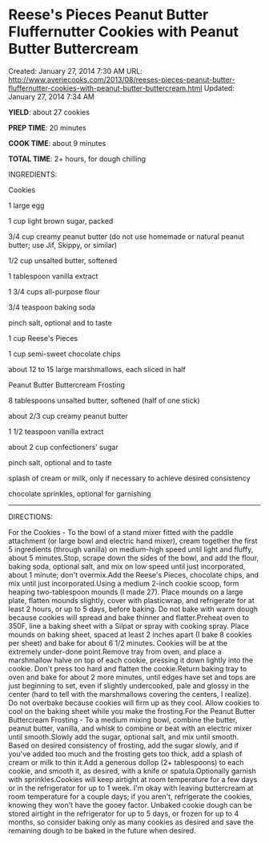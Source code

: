 # Reese's Pieces Peanut Butter Fluffernutter Cookies with Peanut Butter Buttercream

Created: January 27, 2014 7:30 AM
URL: http://www.averiecooks.com/2013/08/reeses-pieces-peanut-butter-fluffernutter-cookies-with-peanut-butter-buttercream.html
Updated: January 27, 2014 7:34 AM

**YIELD**: about 27 cookies

**PREP TIME**: 20 minutes

**COOK TIME**: about 9 minutes

**TOTAL TIME**: 2+ hours, for dough chilling

INGREDIENTS:

Cookies

1 large egg

1 cup light brown sugar, packed

3/4 cup creamy peanut butter (do not use homemade or natural peanut butter; use Jif, Skippy, or similar)

1/2 cup unsalted butter, softened

1 tablespoon vanilla extract

1 3/4 cups all-purpose flour

3/4 teaspoon baking soda

pinch salt, optional and to taste

1 cup Reese's Pieces

1 cup semi-sweet chocolate chips

about 12 to 15 large marshmallows, each sliced in half

Peanut Butter Buttercream Frosting

8 tablespoons unsalted butter, softened (half of one stick)

about 2/3 cup creamy peanut butter

1 1/2 teaspoon vanilla extract

about 2 cup confectioners' sugar

pinch salt, optional and to taste

splash of cream or milk, only if necessary to achieve desired consistency

chocolate sprinkles, optional for garnishing

---

DIRECTIONS:

For the Cookies - To the bowl of a stand mixer fitted with the paddle attachment (or large bowl and electric hand mixer), cream together the first 5 ingredients (through vanilla) on medium-high speed until light and fluffy, about 5 minutes.Stop, scrape down the sides of the bowl, and add the flour, baking soda, optional salt, and mix on low speed until just incorporated, about 1 minute; don't overmix.Add the Reese's Pieces, chocolate chips, and mix until just incorporated.Using a medium 2-inch cookie scoop, form heaping two-tablespoon mounds (I made 27). Place mounds on a large plate, flatten mounds slightly, cover with plasticwrap, and refrigerate for at least 2 hours, or up to 5 days, before baking. Do not bake with warm dough because cookies will spread and bake thinner and flatter.Preheat oven to 350F, line a baking sheet with a Silpat or spray with cooking spray. Place mounds on baking sheet, spaced at least 2 inches apart (I bake 8 cookies per sheet) and bake for about 6 1/2 minutes. Cookies will be at the extremely under-done point.Remove tray from oven, and place a marshmallow halve on top of each cookie, pressing it down lightly into the cookie. Don't press too hard and flatten the cookie.Return baking tray to oven and bake for about 2 more minutes, until edges have set and tops are just beginning to set, even if slightly undercooked, pale and glossy in the center (hard to tell with the marshmallows covering the centers, I realize). Do not overbake because cookies will firm up as they cool. Allow cookies to cool on the baking sheet while you make the frosting.For the Peanut Butter Buttercream Frosting - To a medium mixing bowl, combine the butter, peanut butter, vanilla, and whisk to combine or beat with an electric mixer until smooth.Slowly add the sugar, optional salt, and mix until smooth. Based on desired consistency of frosting, add the sugar slowly, and if you've added too much and the frosting gets too thick, add a splash of cream or milk to thin it.Add a generous dollop (2+ tablespoons) to each cookie, and smooth it, as desired, with a knife or spatula.Optionally garnish with sprinkles.Cookies will keep airtight at room temperature for a few days or in the refrigerator for up to 1 week. I'm okay with leaving buttercream at room temperature for a couple days; if you aren't, refrigerate the cookies, knowing they won't have the gooey factor. Unbaked cookie dough can be stored airtight in the refrigerator for up to 5 days, or frozen for up to 4 months, so consider baking only as many cookies as desired and save the remaining dough to be baked in the future when desired.